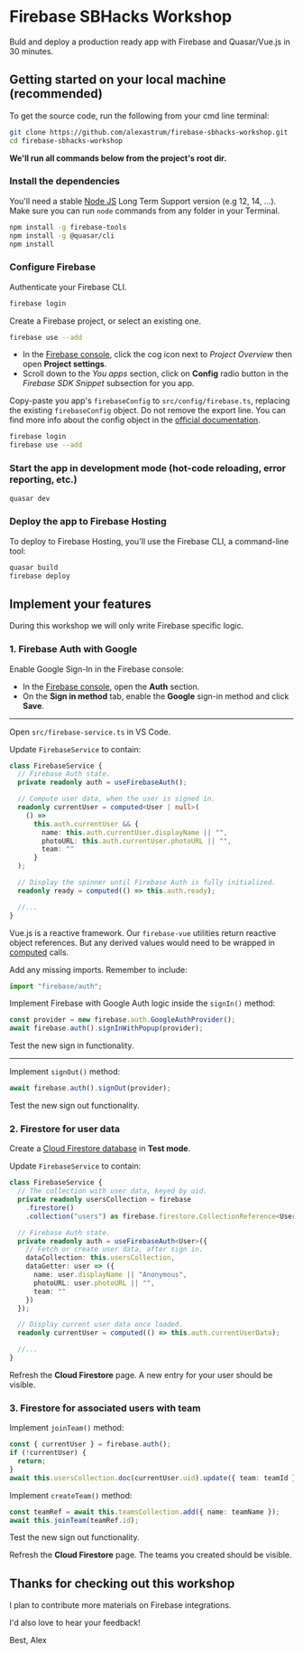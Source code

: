 # Firebase SBHacks Workshop

Buld and deploy a production ready app with Firebase and Quasar/Vue.js in 30 minutes.

## Getting started on your local machine (recommended)

To get the source code, run the following from your cmd line terminal:

```bash
git clone https://github.com/alexastrum/firebase-sbhacks-workshop.git
cd firebase-sbhacks-workshop
```

**We'll run all commands below from the project's root dir.**

### Install the dependencies

You'll need a stable [Node JS](https://nodejs.org) Long Term Support version (e.g 12, 14, ...).
Make sure you can run `node` commands from any folder in your Terminal.

```bash
npm install -g firebase-tools
npm install -g @quasar/cli
npm install
```

### Configure Firebase

Authenticate your Firebase CLI.

```bash
firebase login
```

Create a Firebase project, or select an existing one.

```bash
firebase use --add
```

- In the [Firebase console](https://console.firebase.google.com), click the cog icon next to *Project Overview* then open **Project settings**.
- Scroll down to the *You apps* section, click on **Config** radio button in the *Firebase SDK Snippet* subsection for you app.

Copy-paste you app's `firebaseConfig` to `src/config/firebase.ts`, replacing the existing `firebaseConfig` object.
Do not remove the export line.
You can find more info about the config object in the [official documentation](https://firebase.google.com/docs/web/setup?authuser=0#config-object).

```bash
firebase login
firebase use --add
```

### Start the app in development mode (hot-code reloading, error reporting, etc.)

```bash
quasar dev
```

### Deploy the app to Firebase Hosting

To deploy to Firebase Hosting, you'll use the Firebase CLI, a command-line tool:

```bash
quasar build
firebase deploy
```

## Implement your features

During this workshop we will only write Firebase specific logic.

### 1. Firebase Auth with Google

Enable Google Sign-In in the Firebase console:

- In the [Firebase console](https://console.firebase.google.com), open the **Auth** section.
- On the **Sign in method** tab, enable the **Google** sign-in method and click **Save**.

---

Open `src/firebase-service.ts` in VS Code.

Update `FirebaseService` to contain:

```ts
class FirebaseService {
  // Firebase Auth state.
  private readonly auth = useFirebaseAuth();

  // Compute user data, when the user is signed in.
  readonly currentUser = computed<User | null>(
    () =>
      this.auth.currentUser && {
        name: this.auth.currentUser.displayName || "",
        photoURL: this.auth.currentUser.photoURL || "",
        team: ""
      }
  );

  // Display the spinner until Firebase Auth is fully initialized.
  readonly ready = computed(() => this.auth.ready);

  //...
}
```

Vue.js is a reactive framework. Our `firebase-vue` utilities return reactive object references.
But any derived values would need to be wrapped in [computed](https://v3.vuejs.org/guide/reactivity-computed-watchers.html#computed-values) calls.

Add any missing imports. Remember to include:

```ts
import "firebase/auth";
```

Implement Firebase with Google Auth logic inside the `signIn()` method:

```ts
const provider = new firebase.auth.GoogleAuthProvider();
await firebase.auth().signInWithPopup(provider);
```

Test the new sign in functionality.

---

Implement `signOut()` method:

```ts
await firebase.auth().signOut(provider);
```

Test the new sign out functionality.

### 2. Firestore for user data

Create a [Cloud Firestore database](https://firebase.google.com/docs/firestore/quickstart#create) in **Test mode**.

Update `FirebaseService` to contain:

```ts
class FirebaseService {
  // The collection with user data, keyed by uid.
  private readonly usersCollection = firebase
    .firestore()
    .collection("users") as firebase.firestore.CollectionReference<User>;

  // Firebase Auth state.
  private readonly auth = useFirebaseAuth<User>({
    // Fetch or create user data, after sign in.
    dataCollection: this.usersCollection,
    dataGetter: user => ({
      name: user.displayName || "Anonymous",
      photoURL: user.photoURL || "",
      team: ""
    })
  });

  // Display current user data once loaded.
  readonly currentUser = computed(() => this.auth.currentUserData);

  //...
}
```

Refresh the **Cloud Firestore** page. A new entry for your user should be visible.

### 3. Firestore for associated users with team

Implement `joinTeam()` method:

```ts
const { currentUser } = firebase.auth();
if (!currentUser) {
  return;
}
await this.usersCollection.doc(currentUser.uid).update({ team: teamId });
```

Implement `createTeam()` method:

```ts
const teamRef = await this.teamsCollection.add({ name: teamName });
await this.joinTeam(teamRef.id);
```

Test the new sign out functionality.

Refresh the **Cloud Firestore** page. The teams you created should be visible.

## Thanks for checking out this workshop

I plan to contribute more materials on Firebase integrations.

I'd also love to hear your feedback!

Best,
Alex
